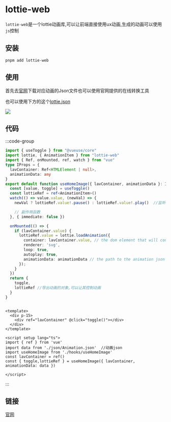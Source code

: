 <script setup>
import { withBase, useData } from 'vitepress'
import HomeImage from '../.vitepress/theme/components/HomeImage.vue'
const { theme } = useData()
</script>

# lottie-web
`lottie-web`是一个lottie动画库,可以让前端直接使用ux动画,生成的动画可以使用`js`控制

## 安装
```
pnpm add lottie-web
```

## 使用

首先去[官网](https://lottiefiles.com/)下载对应动画的Json文件也可以使用官网提供的在线转换工具

也可以使用下方的这个[lottie.json](../.vitepress/theme/components/json/Animation.json)

<div flex="~" >
<img src="/lottiefiles.png" data-zoomable w="25%" rounded-2   />
<HomeImage w-250px />
</div>




## 代码
:::code-group
```ts [hooks/useLottieImage]
import { useToggle } from "@vueuse/core"
import lottie, { AnimationItem } from "lottie-web"
import { Ref, onMounted, ref, watch } from "vue"
type IProps = {
  lavContainer: Ref<HTMLElement | null>,
  animationData: any
}
export default function useHomeImage({ lavContainer, animationData }: IProps) {
  const [value, toggle] = useToggle()
  const lottieRef = ref<AnimationItem>()
  watch(() => value.value, (newVal) => {
    newVal ? lottieRef.value!.pause() : lottieRef.value!.play()  //监听是否切换 然后可以控制动画停止或者播放

    // 副作用函数
  }, { immediate: false })

  onMounted(() => {
    if (lavContainer.value) {
      lottieRef.value = lottie.loadAnimation({
        container: lavContainer.value, // the dom element that will contain the animation
        renderer: 'svg',
        loop: true,
        autoplay: true,
        animationData: animationData // the path to the animation json
      });
    }
  })
  return {
    toggle,
    lottieRef //导出动画的对象,可以让其控制动画 
  }
}

```

```vue [app.vue]

<template>
  <div p-15>
    <div ref="lavContainer" @click="toggle()"></div>
  </div>
</template>

<script setup lang="ts">
import { ref } from 'vue'
import data from './json/Animation.json'  //动画json
import useHomeImage from './hooks/useHomeImage'
const lavContainer = ref()
const { toggle,lottieRef } = useHomeImage({ lavContainer, animationData: data })

</script>
```

:::

## 链接

[官网](https://lottiefiles.com/)
